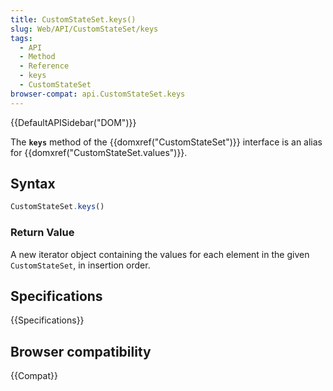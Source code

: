 ```yaml
---
title: CustomStateSet.keys()
slug: Web/API/CustomStateSet/keys
tags:
  - API
  - Method
  - Reference
  - keys
  - CustomStateSet
browser-compat: api.CustomStateSet.keys
---
```

{{DefaultAPISidebar("DOM")}}

The **`keys`** method of the {{domxref("CustomStateSet")}} interface is an alias for {{domxref("CustomStateSet.values")}}.

## Syntax

```js
CustomStateSet.keys()
```

### Return Value

A new iterator object containing the values for each element in the given `CustomStateSet`, in insertion order.

## Specifications

{{Specifications}}

## Browser compatibility

{{Compat}}


